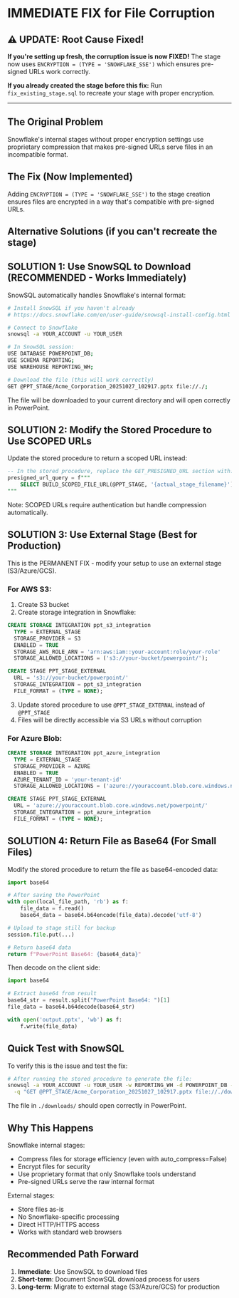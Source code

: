 # IMMEDIATE FIX for File Corruption

## ⚠️ UPDATE: Root Cause Fixed!

**If you're setting up fresh, the corruption issue is now FIXED!** The stage now uses `ENCRYPTION = (TYPE = 'SNOWFLAKE_SSE')` which ensures pre-signed URLs work correctly.

**If you already created the stage before this fix:**
Run `fix_existing_stage.sql` to recreate your stage with proper encryption.

---

## The Original Problem
Snowflake's internal stages without proper encryption settings use proprietary compression that makes pre-signed URLs serve files in an incompatible format.

## The Fix (Now Implemented)
Adding `ENCRYPTION = (TYPE = 'SNOWFLAKE_SSE')` to the stage creation ensures files are encrypted in a way that's compatible with pre-signed URLs.

## Alternative Solutions (if you can't recreate the stage)

## SOLUTION 1: Use SnowSQL to Download (RECOMMENDED - Works Immediately)

SnowSQL automatically handles Snowflake's internal format:

```bash
# Install SnowSQL if you haven't already
# https://docs.snowflake.com/en/user-guide/snowsql-install-config.html

# Connect to Snowflake
snowsql -a YOUR_ACCOUNT -u YOUR_USER

# In SnowSQL session:
USE DATABASE POWERPOINT_DB;
USE SCHEMA REPORTING;
USE WAREHOUSE REPORTING_WH;

# Download the file (this will work correctly)
GET @PPT_STAGE/Acme_Corporation_20251027_102917.pptx file://./;
```

The file will be downloaded to your current directory and will open correctly in PowerPoint.

## SOLUTION 2: Modify the Stored Procedure to Use SCOPED URLs

Update the stored procedure to return a scoped URL instead:

```sql
-- In the stored procedure, replace the GET_PRESIGNED_URL section with:
presigned_url_query = f"""
    SELECT BUILD_SCOPED_FILE_URL(@PPT_STAGE, '{actual_stage_filename}') AS URL
"""
```

Note: SCOPED URLs require authentication but handle compression automatically.

## SOLUTION 3: Use External Stage (Best for Production)

This is the PERMANENT FIX - modify your setup to use an external stage (S3/Azure/GCS).

### For AWS S3:

1. Create S3 bucket
2. Create storage integration in Snowflake:
```sql
CREATE STORAGE INTEGRATION ppt_s3_integration
  TYPE = EXTERNAL_STAGE
  STORAGE_PROVIDER = S3
  ENABLED = TRUE
  STORAGE_AWS_ROLE_ARN = 'arn:aws:iam::your-account:role/your-role'
  STORAGE_ALLOWED_LOCATIONS = ('s3://your-bucket/powerpoint/');

CREATE STAGE PPT_STAGE_EXTERNAL
  URL = 's3://your-bucket/powerpoint/'
  STORAGE_INTEGRATION = ppt_s3_integration
  FILE_FORMAT = (TYPE = NONE);
```

3. Update stored procedure to use `@PPT_STAGE_EXTERNAL` instead of `@PPT_STAGE`
4. Files will be directly accessible via S3 URLs without corruption

### For Azure Blob:

```sql
CREATE STORAGE INTEGRATION ppt_azure_integration
  TYPE = EXTERNAL_STAGE
  STORAGE_PROVIDER = AZURE
  ENABLED = TRUE
  AZURE_TENANT_ID = 'your-tenant-id'
  STORAGE_ALLOWED_LOCATIONS = ('azure://youraccount.blob.core.windows.net/powerpoint/');

CREATE STAGE PPT_STAGE_EXTERNAL
  URL = 'azure://youraccount.blob.core.windows.net/powerpoint/'
  STORAGE_INTEGRATION = ppt_azure_integration
  FILE_FORMAT = (TYPE = NONE);
```

## SOLUTION 4: Return File as Base64 (For Small Files)

Modify the stored procedure to return the file as base64-encoded data:

```python
import base64

# After saving the PowerPoint
with open(local_file_path, 'rb') as f:
    file_data = f.read()
    base64_data = base64.b64encode(file_data).decode('utf-8')

# Upload to stage still for backup
session.file.put(...)

# Return base64 data
return f"PowerPoint Base64: {base64_data}"
```

Then decode on the client side:

```python
import base64

# Extract base64 from result
base64_str = result.split("PowerPoint Base64: ")[1]
file_data = base64.b64decode(base64_str)

with open('output.pptx', 'wb') as f:
    f.write(file_data)
```

## Quick Test with SnowSQL

To verify this is the issue and test the fix:

```bash
# After running the stored procedure to generate the file:
snowsql -a YOUR_ACCOUNT -u YOUR_USER -w REPORTING_WH -d POWERPOINT_DB -s REPORTING \
  -q "GET @PPT_STAGE/Acme_Corporation_20251027_102917.pptx file://./downloads/"
```

The file in `./downloads/` should open correctly in PowerPoint.

## Why This Happens

Snowflake internal stages:
- Compress files for storage efficiency (even with auto_compress=False)
- Encrypt files for security
- Use proprietary format that only Snowflake tools understand
- Pre-signed URLs serve the raw internal format

External stages:
- Store files as-is
- No Snowflake-specific processing
- Direct HTTP/HTTPS access
- Works with standard web browsers

## Recommended Path Forward

1. **Immediate**: Use SnowSQL to download files
2. **Short-term**: Document SnowSQL download process for users
3. **Long-term**: Migrate to external stage (S3/Azure/GCS) for production

